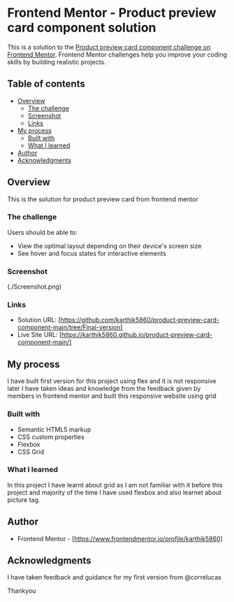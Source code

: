 # Frontend Mentor - Product preview card component solution

This is a solution to the [Product preview card component challenge on Frontend Mentor](https://www.frontendmentor.io/challenges/product-preview-card-component-GO7UmttRfa). Frontend Mentor challenges help you improve your coding skills by building realistic projects. 

## Table of contents

- [Overview](#overview)
  - [The challenge](#the-challenge)
  - [Screenshot](#screenshot)
  - [Links](#links)
- [My process](#my-process)
  - [Built with](#built-with)
  - [What I learned](#what-i-learned)
- [Author](#author)
- [Acknowledgments](#acknowledgments)



## Overview
This is the solution for product preview card from frontend mentor

### The challenge

Users should be able to:

- View the optimal layout depending on their device's screen size
- See hover and focus states for interactive elements

### Screenshot

(./Screenshot.png)

### Links

- Solution URL: [https://github.com/karthik5860/product-preview-card-component-main/tree/Final-version]
- Live Site URL: [https://karthik5860.github.io/product-preview-card-component-main/]
## My process
I have built first version for this project using flex and it is not responsive later I have taken ideas and knowledge from the feedback given by members in frontend mentor and built this responsive website using grid
### Built with

- Semantic HTML5 markup
- CSS custom properties
- Flexbox
- CSS Grid
### What I learned

In this project I have learnt about grid as I am not familiar with it before this project and majority of the time I have used flexbox and also learnet about picture tag.

## Author


- Frontend Mentor - [https://www.frontendmentor.io/profile/karthik5860]


## Acknowledgments

I have taken feedback and guidance for my first version from @correlucas 

Thankyou
